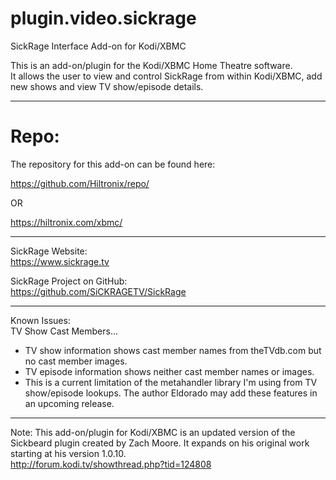# plugin.video.sickrage
SickRage Interface Add-on for Kodi/XBMC

This is an add-on/plugin for the Kodi/XBMC Home Theatre software.  
It allows the user to view and control SickRage from within Kodi/XBMC, add new shows and view TV show/episode details.

-----

# Repo:  
The repository for this add-on can be found here:  

https://github.com/Hiltronix/repo/

OR

https://hiltronix.com/xbmc/

-----

SickRage Website:  
https://www.sickrage.tv

SickRage Project on GitHub:  
https://github.com/SiCKRAGETV/SickRage

-----

Known Issues:  
TV Show Cast Members...  
- TV show information shows cast member names from theTVdb.com but no cast member images.  
- TV episode information shows neither cast member names or images.
- This is a current limitation of the metahandler library I'm using from TV show/episode lookups.  The author Eldorado may add these features in an upcoming release.

-----

Note:
This add-on/plugin for Kodi/XBMC is an updated version of the Sickbeard plugin created by Zach Moore.  It expands on his original work starting at his version 1.0.10.  
http://forum.kodi.tv/showthread.php?tid=124808  

